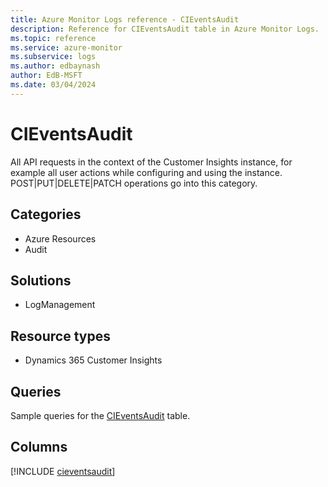 ```yaml
---
title: Azure Monitor Logs reference - CIEventsAudit
description: Reference for CIEventsAudit table in Azure Monitor Logs.
ms.topic: reference
ms.service: azure-monitor
ms.subservice: logs
ms.author: edbaynash
author: EdB-MSFT
ms.date: 03/04/2024
---
```


# CIEventsAudit

All API requests in the context of the Customer Insights instance, for example all user actions while configuring and using the instance. POST|PUT|DELETE|PATCH operations go into this category.


## Categories

- Azure Resources
- Audit

## Solutions

- LogManagement

## Resource types

- Dynamics 365 Customer Insights

## Queries

 Sample queries for the [CIEventsAudit](/azure/azure-monitor/reference/queries/cieventsaudit) table.


## Columns
  
[!INCLUDE [cieventsaudit](.././tables/includes/cieventsaudit-include.md)]
